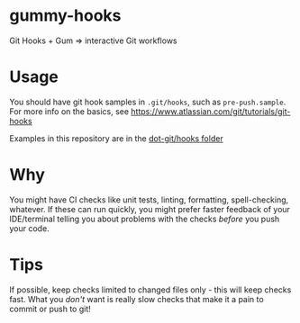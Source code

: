 # gummy-hooks
Git Hooks + Gum => interactive Git workflows

# Usage

You should have git hook samples in `.git/hooks`, such as `pre-push.sample`. 
For more info on the basics, see https://www.atlassian.com/git/tutorials/git-hooks

Examples in this repository are in the [dot-git/hooks folder](./dot-git/hooks/) 

# Why

You might have CI checks like unit tests, linting, formatting, spell-checking, whatever.
If these can run quickly, you might prefer faster feedback of your IDE/terminal telling you about problems with the checks *before* you push your code.

# Tips

If possible, keep checks limited to changed files only - this will keep checks fast.
What you *don't* want is really slow checks that make it a pain to commit or push to git!
